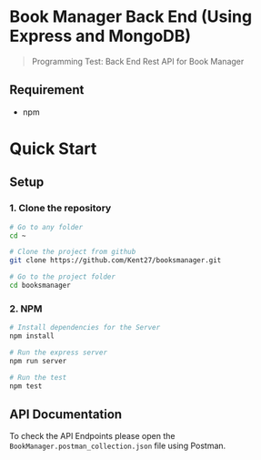 # Book Manager Back End (Using Express and MongoDB)

> Programming Test: Back End Rest API for Book Manager

## Requirement

- npm

# Quick Start

## Setup

### **1. Clone the repository**

```bash
# Go to any folder
cd ~

# Clone the project from github
git clone https://github.com/Kent27/booksmanager.git

# Go to the project folder
cd booksmanager
```

### **2. NPM**

```bash
# Install dependencies for the Server
npm install

# Run the express server
npm run server

# Run the test
npm test
```

## API Documentation

To check the API Endpoints please open the `BookManager.postman_collection.json` file using Postman.
